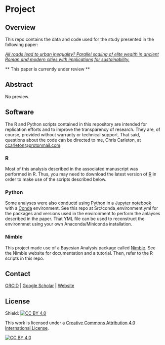 # Project
## Overview
This repo contains the data and code used for the study presented in the following paper:

[*All roads lead to urban inequality? Parallel scaling of elite wealth in ancient Roman and modern cities with implications for sustainability.*]()

** This paper is currently under review **

## Abstract

No preview.

## Software
The R and Python scripts contained in this repository are intended for replication efforts and to improve the transparency of research. They are, of course, provided without warranty or technical support. That said, questions about the code can be directed to me, Chris Carleton, at ccarleton@protonmail.com.

### R
Most of this analysis described in the associated manuscript was performed in R. Thus, you may need to download the latest version of [R](https://www.r-project.org/) in order to make use of the scripts described below.

### Python
Some analyses were also conductd using [Python](https://www.python.org/) in a [Jupyter notebook](https://jupyter.org/) with a [Conda](https://docs.anaconda.com/free/miniconda/index.html) environment. See this repo at Src\conda_environment.yml for the packages and versions used in the environment to perform the anlayses described in the paper. That YML file can be used to reconstruct the environmnet using your own Anaconda/Miniconda installation.

### Nimble
This project made use of a Bayesian Analysis package called [Nimble](https://r-nimble.org/). See the Nimble website for documentation and a tutorial. Then, refer to the R scripts in this repo.

## Contact

[ORCID](https://orcid.org/0000-0001-7463-8638) |
[Google Scholar](https://scholar.google.com/citations?hl=en&user=0ZG-6CsAAAAJ) |
[Website](https://wccarleton.me)

## License

Shield: [![CC BY 4.0][cc-by-shield]][cc-by]

This work is licensed under a
[Creative Commons Attribution 4.0 International License][cc-by].

[![CC BY 4.0][cc-by-image]][cc-by]

[cc-by]: http://creativecommons.org/licenses/by/4.0/
[cc-by-image]: https://i.creativecommons.org/l/by/4.0/88x31.png
[cc-by-shield]: https://img.shields.io/badge/License-CC%20BY%204.0-lightgrey.svg

